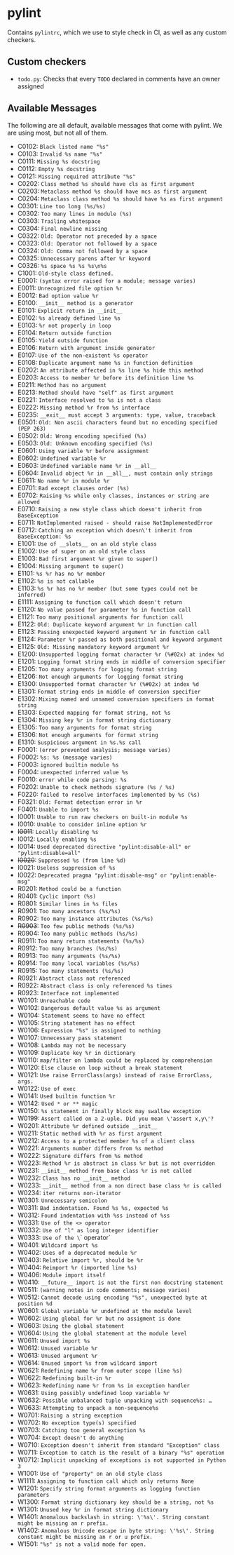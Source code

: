 # pylint

Contains `pylintrc`, which we use to style check in CI, as well as any custom
checkers. 

## Custom checkers

- `todo.py`: Checks that every `TODO` declared in comments have an owner
  assigned

## Available Messages

The following are all default, available messages that come with pylint. We are
using most, but not all of them.

- C0102: `Black listed name "%s"`
- C0103: `Invalid %s name "%s"`
- C0111: `Missing %s docstring`
- C0112: `Empty %s docstring`
- C0121: `Missing required attribute "%s"`
- C0202: `Class method %s should have cls as first argument`
- C0203: `Metaclass method %s should have mcs as first argument`
- C0204: `Metaclass class method %s should have %s as first argument`
- C0301: `Line too long (%s/%s)`
- C0302: `Too many lines in module (%s)`
- C0303: `Trailing whitespace`
- C0304: `Final newline missing`
- C0322: `Old: Operator not preceded by a space`
- C0323: `Old: Operator not followed by a space`
- C0324: `Old: Comma not followed by a space`
- C0325: `Unnecessary parens after %r keyword`
- C0326: `%s space %s %s %s\n%s`
- C1001: `Old-style class defined.`
- E0001: `(syntax error raised for a module; message varies)`
- E0011: `Unrecognized file option %r`
- E0012: `Bad option value %r`
- E0100: `__init__ method is a generator`
- E0101: `Explicit return in __init__`
- E0102: `%s already defined line %s`
- E0103: `%r not properly in loop`
- E0104: `Return outside function`
- E0105: `Yield outside function`
- E0106: `Return with argument inside generator`
- E0107: `Use of the non-existent %s operator`
- E0108: `Duplicate argument name %s in function definition`
- E0202: `An attribute affected in %s line %s hide this method`
- E0203: `Access to member %r before its definition line %s`
- E0211: `Method has no argument`
- E0213: `Method should have "self" as first argument`
- E0221: `Interface resolved to %s is not a class`
- E0222: `Missing method %r from %s interface`
- E0235: `__exit__ must accept 3 arguments: type, value, traceback`
- E0501: `Old: Non ascii characters found but no encoding specified (PEP 263)`
- E0502: `Old: Wrong encoding specified (%s)`
- E0503: `Old: Unknown encoding specified (%s)`
- E0601: `Using variable %r before assignment`
- E0602: `Undefined variable %r`
- E0603: `Undefined variable name %r in __all__`
- E0604: `Invalid object %r in __all__, must contain only strings`
- E0611: `No name %r in module %r`
- E0701: `Bad except clauses order (%s)`
- E0702: `Raising %s while only classes, instances or string are allowed`
- E0710: `Raising a new style class which doesn't inherit from BaseException`
- E0711: `NotImplemented raised - should raise NotImplementedError`
- E0712: `Catching an exception which doesn\'t inherit from BaseException: %s`
- E1001: `Use of __slots__ on an old style class`
- E1002: `Use of super on an old style class`
- E1003: `Bad first argument %r given to super()`
- E1004: `Missing argument to super()`
- E1101: `%s %r has no %r member`
- E1102: `%s is not callable`
- E1103: `%s %r has no %r member (but some types could not be inferred)`
- E1111: `Assigning to function call which doesn't return`
- E1120: `No value passed for parameter %s in function call`
- E1121: `Too many positional arguments for function call`
- E1122: `Old: Duplicate keyword argument %r in function call`
- E1123: `Passing unexpected keyword argument %r in function call`
- E1124: `Parameter %r passed as both positional and keyword argument`
- E1125: `Old: Missing mandatory keyword argument %r`
- E1200: `Unsupported logging format character %r (%#02x) at index %d`
- E1201: `Logging format string ends in middle of conversion specifier`
- E1205: `Too many arguments for logging format string`
- E1206: `Not enough arguments for logging format string`
- E1300: `Unsupported format character %r (%#02x) at index %d`
- E1301: `Format string ends in middle of conversion specifier`
- E1302: `Mixing named and unnamed conversion specifiers in format string`
- E1303: `Expected mapping for format string, not %s`
- E1304: `Missing key %r in format string dictionary`
- E1305: `Too many arguments for format string`
- E1306: `Not enough arguments for format string`
- E1310: `Suspicious argument in %s.%s call`
- F0001: `(error prevented analysis; message varies)`
- F0002: `%s: %s (message varies)`
- F0003: `ignored builtin module %s`
- F0004: `unexpected inferred value %s`
- F0010: `error while code parsing: %s`
- F0202: `Unable to check methods signature (%s / %s)`
- F0220: `failed to resolve interfaces implemented by %s (%s)`
- F0321: `Old: Format detection error in %r`
- F0401: `Unable to import %s`
- I0001: `Unable to run raw checkers on built-in module %s`
- I0010: `Unable to consider inline option %r`
- ~~I0011~~: `Locally disabling %s`
- I0012: `Locally enabling %s`
- I0014: `Used deprecated directive "pylint:disable-all" or "pylint:disable=all"`
- ~~I0020~~: `Suppressed %s (from line %d)`
- I0021: `Useless suppression of %s`
- I0022: `Deprecated pragma "pylint:disable-msg" or "pylint:enable-msg"`
- R0201: `Method could be a function`
- R0401: `Cyclic import (%s)`
- R0801: `Similar lines in %s files`
- R0901: `Too many ancestors (%s/%s)`
- R0902: `Too many instance attributes (%s/%s)`
- ~~R0903~~: `Too few public methods (%s/%s)`
- R0904: `Too many public methods (%s/%s)`
- R0911: `Too many return statements (%s/%s)`
- R0912: `Too many branches (%s/%s)`
- R0913: `Too many arguments (%s/%s)`
- R0914: `Too many local variables (%s/%s)`
- R0915: `Too many statements (%s/%s)`
- R0921: `Abstract class not referenced`
- R0922: `Abstract class is only referenced %s times`
- R0923: `Interface not implemented`
- W0101: `Unreachable code`
- W0102: `Dangerous default value %s as argument`
- W0104: `Statement seems to have no effect`
- W0105: `String statement has no effect`
- W0106: `Expression "%s" is assigned to nothing`
- W0107: `Unnecessary pass statement`
- W0108: `Lambda may not be necessary`
- W0109: `Duplicate key %r in dictionary`
- W0110: `map/filter on lambda could be replaced by comprehension`
- W0120: `Else clause on loop without a break statement`
- W0121: `Use raise ErrorClass(args) instead of raise ErrorClass, args.`
- W0122: `Use of exec`
- W0141: `Used builtin function %r`
- W0142: `Used * or ** magic`
- W0150: `%s statement in finally block may swallow exception`
- W0199: `Assert called on a 2-uple. Did you mean \'assert x,y\'?`
- W0201: `Attribute %r defined outside __init__`
- W0211: `Static method with %r as first argument`
- W0212: `Access to a protected member %s of a client class`
- W0221: `Arguments number differs from %s method`
- W0222: `Signature differs from %s method`
- W0223: `Method %r is abstract in class %r but is not overridden`
- W0231: `__init__ method from base class %r is not called`
- W0232: `Class has no __init__ method`
- W0233: `__init__ method from a non direct base class %r is called`
- W0234: `iter returns non-iterator`
- W0301: `Unnecessary semicolon`
- W0311: `Bad indentation. Found %s %s, expected %s`
- W0312: `Found indentation with %ss instead of %ss`
- W0331: `Use of the <> operator`
- W0332: `Use of "l" as long integer identifier`
- W0333: `Use of the \`\` operator`
- W0401: `Wildcard import %s`
- W0402: `Uses of a deprecated module %r`
- W0403: `Relative import %r, should be %r`
- W0404: `Reimport %r (imported line %s)`
- W0406: `Module import itself`
- W0410: `__future__ import is not the first non docstring statement`
- W0511: `(warning notes in code comments; message varies)`
- W0512: `Cannot decode using encoding "%s", unexpected byte at position %d`
- W0601: `Global variable %r undefined at the module level`
- W0602: `Using global for %r but no assigment is done`
- W0603: `Using the global statement`
- W0604: `Using the global statement at the module level`
- W0611: `Unused import %s`
- W0612: `Unused variable %r`
- W0613: `Unused argument %r`
- W0614: `Unused import %s from wildcard import`
- W0621: `Redefining name %r from outer scope (line %s)`
- W0622: `Redefining built-in %r`
- W0623: `Redefining name %r from %s in exception handler`
- W0631: `Using possibly undefined loop variable %r`
- W0632: `Possible unbalanced tuple unpacking with sequence%s: …`
- W0633: `Attempting to unpack a non-sequence%s`
- W0701: `Raising a string exception`
- W0702: `No exception type(s) specified`
- W0703: `Catching too general exception %s`
- W0704: `Except doesn't do anything`
- W0710: `Exception doesn't inherit from standard "Exception" class`
- W0711: `Exception to catch is the result of a binary "%s" operation`
- W0712: `Implicit unpacking of exceptions is not supported in Python 3`
- W1001: `Use of "property" on an old style class`
- W1111: `Assigning to function call which only returns None`
- W1201: `Specify string format arguments as logging function parameters`
- W1300: `Format string dictionary key should be a string, not %s`
- W1301: `Unused key %r in format string dictionary`
- W1401: `Anomalous backslash in string: \'%s\'. String constant might be missing an r prefix.`
- W1402: `Anomalous Unicode escape in byte string: \'%s\'. String constant might be missing an r or u prefix.`
- W1501: `"%s" is not a valid mode for open.`
